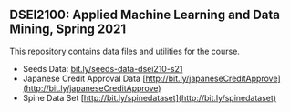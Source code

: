 ## DSEI2100: Applied Machine Learning and Data Mining, Spring 2021

This repository contains data files and utilities for the course. 

* Seeds Data: [bit.ly/seeds-data-dsei210-s21](bit.ly/seeds-data-dsei210-s21)
*  Japanese Credit Approval Data [http://bit.ly/japaneseCreditApprove](http://bit.ly/japaneseCreditApprove)
*  Spine Data Set [http://bit.ly/spinedataset](http://bit.ly/spinedataset)

